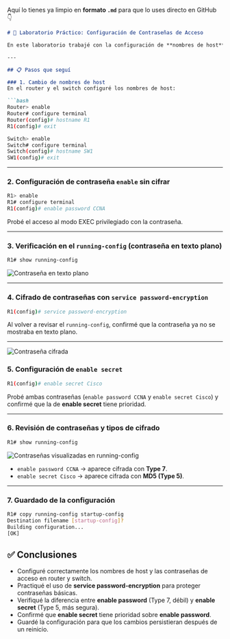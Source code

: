 Aquí lo tienes ya limpio en **formato `.md`** para que lo uses directo en GitHub 👇

````markdown
# 📝 Laboratorio Práctico: Configuración de Contraseñas de Acceso

En este laboratorio trabajé con la configuración de **nombres de host** y **contraseñas de acceso** en dispositivos Cisco, aplicando diferentes métodos de seguridad para proteger el acceso.  

---

## 📋 Pasos que seguí  

### 1. Cambio de nombres de host  
En el router y el switch configuré los nombres de host:  

```bash
Router> enable
Router# configure terminal
Router(config)# hostname R1
R1(config)# exit

Switch> enable
Switch# configure terminal
Switch(config)# hostname SW1
SW1(config)# exit
````

---

### 2. Configuración de contraseña `enable` sin cifrar

```bash
R1> enable
R1# configure terminal
R1(config)# enable password CCNA
```

Probé el acceso al modo EXEC privilegiado con la contraseña.

---

### 3. Verificación en el `running-config` (contraseña en texto plano)

```bash
R1# show running-config
```

![Contraseña en texto plano](images/lab-dia1/contrasena-texto-plano.png)

---

### 4. Cifrado de contraseñas con `service password-encryption`

```bash
R1(config)# service password-encryption
```

Al volver a revisar el `running-config`, confirmé que la contraseña ya no se mostraba en texto plano.

---
![Contraseña cifrada](images/lab-dia1/contrasena-cifrada.png)


### 5. Configuración de `enable secret`

```bash
R1(config)# enable secret Cisco
```

Probé ambas contraseñas (`enable password CCNA` y `enable secret Cisco`) y confirmé que la de **enable secret** tiene prioridad.

---

### 6. Revisión de contraseñas y tipos de cifrado

```bash
R1# show running-config
```

![Contraseñas visualizadas en running-config](images/lab-dia1/contrasena-md5.png)

* `enable password CCNA` → aparece cifrada con **Type 7**.
* `enable secret Cisco` → aparece cifrada con **MD5 (Type 5)**.

---

### 7. Guardado de la configuración

```bash
R1# copy running-config startup-config
Destination filename [startup-config]? 
Building configuration...
[OK]
```



## ✅ Conclusiones

* Configuré correctamente los nombres de host y las contraseñas de acceso en router y switch.
* Practiqué el uso de **service password-encryption** para proteger contraseñas básicas.
* Verifiqué la diferencia entre **enable password** (Type 7, débil) y **enable secret** (Type 5, más segura).
* Confirmé que **enable secret** tiene prioridad sobre **enable password**.
* Guardé la configuración para que los cambios persistieran después de un reinicio.

```
